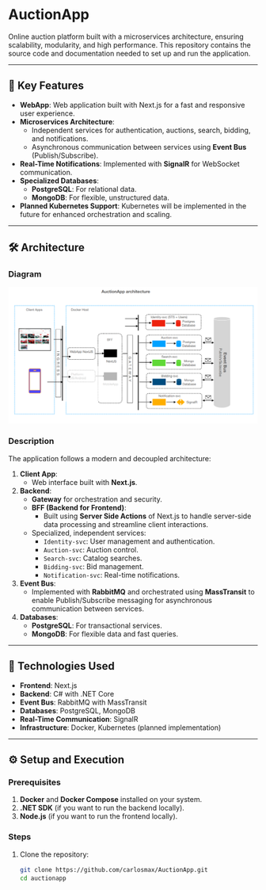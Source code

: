 # AuctionApp

Online auction platform built with a microservices architecture, ensuring scalability, modularity, and high performance. This repository contains the source code and documentation needed to set up and run the application.

---

## 🌟 **Key Features**
- **WebApp**: Web application built with Next.js for a fast and responsive user experience.
- **Microservices Architecture**:
  - Independent services for authentication, auctions, search, bidding, and notifications.
  - Asynchronous communication between services using **Event Bus** (Publish/Subscribe).
- **Real-Time Notifications**: Implemented with **SignalR** for WebSocket communication.
- **Specialized Databases**:
  - **PostgreSQL**: For relational data.
  - **MongoDB**: For flexible, unstructured data.
- **Planned Kubernetes Support**: Kubernetes will be implemented in the future for enhanced orchestration and scaling.

---

## 🛠️ **Architecture**

### Diagram
![Architecture](./docs/architecture.png)

### Description
The application follows a modern and decoupled architecture:
1. **Client App**:
   - Web interface built with **Next.js**.
2. **Backend**:
   - **Gateway** for orchestration and security.
   - **BFF (Backend for Frontend)**:
     - Built using **Server Side Actions** of Next.js to handle server-side data processing and streamline client interactions.
   - Specialized, independent services:
     - `Identity-svc`: User management and authentication.
     - `Auction-svc`: Auction control.
     - `Search-svc`: Catalog searches.
     - `Bidding-svc`: Bid management.
     - `Notification-svc`: Real-time notifications.
3. **Event Bus**:
   - Implemented with **RabbitMQ** and orchestrated using **MassTransit** to enable Publish/Subscribe messaging for asynchronous communication between services.
4. **Databases**:
   - **PostgreSQL**: For transactional services.
   - **MongoDB**: For flexible data and fast queries.

---

## 🚀 **Technologies Used**
- **Frontend**: Next.js
- **Backend**: C# with .NET Core
- **Event Bus**: RabbitMQ with MassTransit
- **Databases**: PostgreSQL, MongoDB
- **Real-Time Communication**: SignalR
- **Infrastructure**: Docker, Kubernetes (planned implementation)

---

## ⚙️ **Setup and Execution**

### Prerequisites
1. **Docker** and **Docker Compose** installed on your system.
2. **.NET SDK** (if you want to run the backend locally).
3. **Node.js** (if you want to run the frontend locally).

### Steps
1. Clone the repository:
   ```bash
   git clone https://github.com/carlosmax/AuctionApp.git
   cd auctionapp
